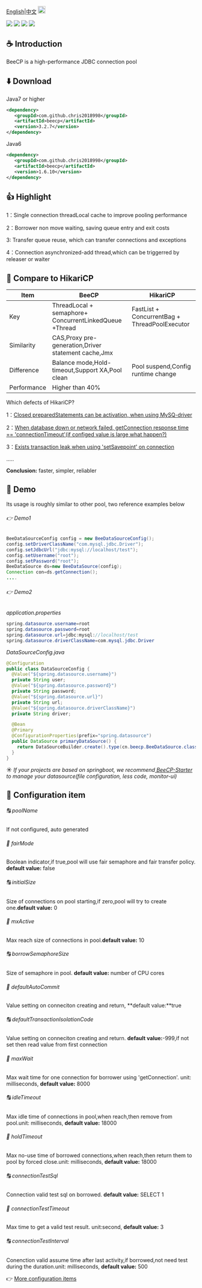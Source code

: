 <a href="https://github.com/Chris2018998/BeeCP/blob/master/README.md">English</a>|<a href="https://github.com/Chris2018998/BeeCP/blob/master/README_ZH.md">中文</a>
<img height="20px" width="20px" align="bottom" src="https://github.com/Chris2018998/BeeCP/blob/master/doc/individual/bee.png"></img>

<p align="left">
 <a><img src="https://img.shields.io/badge/JDK-1.7+-green.svg"></a>
 <a><img src="https://img.shields.io/badge/License-GPL%203.0-blue.svg"></a>
 <a><img src="https://maven-badges.herokuapp.com/maven-central/com.github.chris2018998/beecp/badge.svg"></a>
 <a><img src="https://img.shields.io/github/v/release/Chris2018998/beecp.svg"></a> 
</p> 

## :coffee: Introduction 

BeeCP is a high-performance JDBC connection pool

## :arrow_down: Download 

Java7 or higher
```xml
<dependency>
   <groupId>com.github.chris2018998</groupId>
   <artifactId>beecp</artifactId>
   <version>3.2.7</version>
</dependency>
```
Java6
```xml
<dependency>
   <groupId>com.github.chris2018998</groupId>
   <artifactId>beecp</artifactId>
   <version>1.6.10</version>
</dependency>
```

## :thumbsup: Highlight

1：Single connection threadLocal cache to improve pooling performance 

2：Borrower non move waiting, saving queue entry and exit costs 

3: Transfer queue reuse, which can transfer connections and exceptions 

4：Connection asynchronized-add thread,which can be triggerred by releaser or waiter


## :cherries: Compare to HikariCP

|    Item      |    BeeCP                                                    |      HikariCP                                             |  
| -----------  |----------------------------------------------------------   | ----------------------------------------------------------|          
|Key           |ThreadLocal + semaphore+ ConcurrentLinkedQueue +Thread       |FastList + ConcurrentBag + ThreadPoolExecutor              | 
|Similarity    |CAS,Proxy pre-generation,Driver statement cache,Jmx          |                                                           |
|Difference    |Balance mode,Hold-timeout,Support XA,Pool clean              |Pool suspend,Config runtime change                         |                            |File          |32 source files,Jar package 93KB                             |44 source files,Jar package 158KB                          | 
|Performance   |Higher than 40%                                              |                                                           |

Which defects of HikariCP?
 
1：<a href="https://my.oschina.net/u/3918073/blog/4645061">Closed preparedStatements can be activation, when using MySQ-driver</a> 

2：<a href="https://my.oschina.net/u/3918073/blog/5053082">When database down or network failed, getConnection response time == 'connectionTimeout'(if configed value is large,what happen?) </a>

3：<a href="https://my.oschina.net/u/3918073/blog/5171229">Exists transaction leak,when using 'setSavepoint' on connection</a>

.....


**Conclusion:** faster, simpler, reliabler



## :tractor: Demo

Its usage is roughly similar to other pool, two reference examples below

###### :point_right: Demo1

```java
BeeDataSourceConfig config = new BeeDataSourceConfig();
config.setDriverClassName("com.mysql.jdbc.Driver");
config.setJdbcUrl("jdbc:mysql://localhost/test");
config.setUsername("root");
config.setPassword("root");
BeeDataSource ds=new BeeDataSource(config);
Connection con=ds.getConnection();
....

```

###### :point_right: Demo2

*application.properties*

```java
spring.datasource.username=root
spring.datasource.password=root
spring.datasource.url=jdbc:mysql://localhost/test
spring.datasource.driverClassName=com.mysql.jdbc.Driver
``` 

*DataSourceConfig.java*
```java
@Configuration
public class DataSourceConfig {
  @Value("${spring.datasource.username}")
  private String user;
  @Value("${spring.datasource.password}")
  private String password;
  @Value("${spring.datasource.url}")
  private String url;
  @Value("${spring.datasource.driverClassName}")
  private String driver;

  @Bean
  @Primary
  @ConfigurationProperties(prefix="spring.datasource")
  public DataSource primaryDataSource() {
    return DataSourceBuilder.create().type(cn.beecp.BeeDataSource.class).build();
  }
}
```

:sunny: *If your projects are based on springboot, we recommend<a href="https://github.com/Chris2018998/BeeCP-Starter"> BeeCP-Starter </a>
to manage your datasource(file configuration, less code, monitor-ui)*


## :book: Configuration item 

###### :capital_abcd: poolName 

If not configured, auto generated

###### :1234: fairMode

Boolean indicator,if true,pool will use fair semaphore and fair transfer policy. **default value:** false

###### :capital_abcd: initialSize

Size of connections on pool starting,if zero,pool will try to create one.**default value:** 0

###### :1234: mxActive

Max reach size of connections in pool.**default value:** 10
 
###### :capital_abcd: borrowSemaphoreSize

Size of semaphore in pool. **default value:** number of CPU cores 

###### :1234: defaultAutoCommit

Value setting on conneciton creating and return, **default value:**true

###### :capital_abcd: defaultTransactionIsolationCode

Value setting on conneciton creating and return. **default value:**-999,if not set then read value from first connection 

###### :1234: maxWait

Max wait time for one connection for borrower using 'getConnection'. unit: milliseconds, **default value:** 8000

###### :capital_abcd: idleTimeout

Max idle time of connections in pool,when reach,then remove from pool.unit: milliseconds, **default value:** 18000
 
###### :1234: holdTimeout

Max no-use time of borrowed connections,when reach,then return them to pool by forced close.unit: milliseconds, **default value:** 18000

###### :capital_abcd: connectionTestSql

Connection valid test sql on borrowed. **default value:** SELECT 1

###### :1234: connectionTestTimeout

Max time to get a valid test result. unit:second, **default value:** 3
 
###### :capital_abcd: connectionTestInterval

Conenction valid assume time after last activity,if borrowed,not need test during the duration.unit: milliseconds, **default value:** 500


:point_right: <a href="https://github.com/Chris2018998/BeeCP/wiki/%E9%85%8D%E7%BD%AE%E9%A1%B9%E5%88%97%E8%A1%A8">More configuration items </a>

